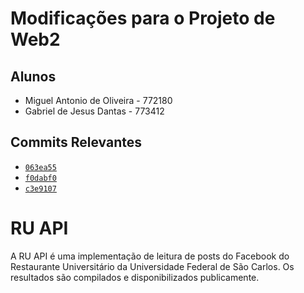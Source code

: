 # Modificações para o Projeto de Web2

## Alunos
- Miguel Antonio de Oliveira - 772180
- Gabriel de Jesus Dantas - 773412

## Commits Relevantes
- [`063ea55`](https://github.com/migeyel/ru_api/commit/063ea550326a5e7ff56bafdca7f6846c7b549714)
- [`f0dabf0`](https://github.com/migeyel/ru_api/commit/f0dabf0411e2daae8ba8fc54082704a93a834f82)
- [`c3e9107`](https://github.com/migeyel/ru_api/commit/c3e9107f1b5fc8bf87250aae04dd0c35272dbee7)

# RU API
A RU API é uma implementação de leitura de posts do Facebook do Restaurante Universitário da Universidade Federal de São Carlos. Os resultados são compilados e disponibilizados publicamente.
